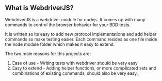 
What is WebdriverJS?
--------------------

WebdriverJS is a webdriver module for nodejs. It comes up with many commands
to control the browser behavior for your BDD tests.

It is written so its easy to add new protocol implementations and add helper
commands so make testing easier. Each command resides as one file inside the
node module folder which makes it easy to extend.

The two main reasons for this projects are:

1. Ease of use - Writing tests with webdriver should be very easy
2. Easy to extend - Adding helper functions, or more complicated sets and combinations of existing commands, should also be very easy.